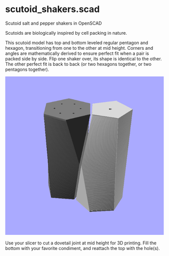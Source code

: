 # scutoid_shakers.scad
Scutoid salt and pepper shakers in OpenSCAD

Scutoids are biologically inspired by cell packing in nature.

This scutoid model has top and bottom leveled regular pentagon and hexagon, transitioning from one to the other at mid height.  Corners and angles are mathematically derived to ensure perfect fit when a pair is packed side by side.  Flip one shaker over, its shape is identical to the other.  The other perfect fit is back to back (or two hexagons together, or two pentagons together).

![Pair of scutoid salt and pepper shakers side by side](./scutoid_shakers.png)

Use your slicer to cut a dovetail joint at mid height for 3D printing.  Fill the bottom with your favorite condiment, and reattach the top with the hole(s).
